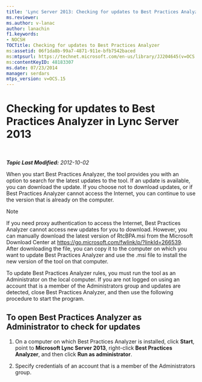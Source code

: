 ```yaml
---
title: 'Lync Server 2013: Checking for updates to Best Practices Analyzer'
ms.reviewer: 
ms.author: v-lanac
author: lanachin
f1.keywords:
- NOCSH
TOCTitle: Checking for updates to Best Practices Analyzer
ms:assetid: 06f1da8b-99a7-4871-911e-bfb7542baced
ms:mtpsurl: https://technet.microsoft.com/en-us/library/JJ204645(v=OCS.15)
ms:contentKeyID: 48183307
ms.date: 07/23/2014
manager: serdars
mtps_version: v=OCS.15
---
```


<div data-xmlns="http://www.w3.org/1999/xhtml">

<div class="topic" data-xmlns="http://www.w3.org/1999/xhtml" data-msxsl="urn:schemas-microsoft-com:xslt" data-cs="https://msdn.microsoft.com/">

<div data-asp="https://msdn2.microsoft.com/asp">

# Checking for updates to Best Practices Analyzer in Lync Server 2013

</div>

<div id="mainSection">

<div id="mainBody">

<span> </span>

_**Topic Last Modified:** 2012-10-02_

When you start Best Practices Analyzer, the tool provides you with an option to search for the latest updates to the tool. If an update is available, you can download the update. If you choose not to download updates, or if Best Practices Analyzer cannot access the Internet, you can continue to use the version that is already on the computer.

<div>


> [!NOTE]  
> If you need proxy authentication to access the Internet, Best Practices Analyzer cannot access new updates for you to download. However, you can manually download the latest version of RtcBPA.msi from the Microsoft Download Center at <A href="https://go.microsoft.com/fwlink/p/?linkid=266539">https://go.microsoft.com/fwlink/p/?linkId=266539</A>. After downloading the file, you can copy it to the computer on which you want to update Best Practices Analyzer and use the .msi file to install the new version of the tool on that computer.



</div>

To update Best Practices Analyzer rules, you must run the tool as an Administrator on the local computer. If you are not logged on using an account that is a member of the Administrators group and updates are detected, close Best Practices Analyzer, and then use the following procedure to start the program.

<div>

## To open Best Practices Analyzer as Administrator to check for updates

1.  On a computer on which Best Practices Analyzer is installed, click **Start**, point to **Microsoft Lync Server 2013**, right-click **Best Practices Analyzer**, and then click **Run as administrator**.

2.  Specify credentials of an account that is a member of the Administrators group.

</div>

</div>

<span> </span>

</div>

</div>

</div>

